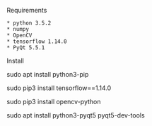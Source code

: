 Requirements

    * python 3.5.2
    * numpy
    * OpenCV
    * tensorflow 1.14.0
    * PyQt 5.5.1

Install

sudo apt install python3-pip

sudo pip3 install tensorflow==1.14.0

sudo pip3 install opencv-python

sudo apt install python3-pyqt5 pyqt5-dev-tools
